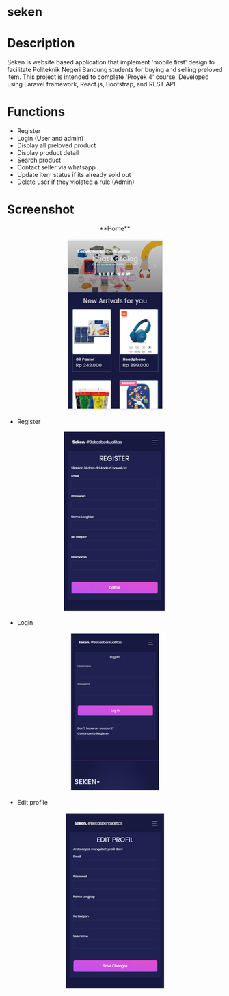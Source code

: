 # seken
# Description
Seken is website based application that implement 'mobile first' design to facilitate Politeknik Negeri Bandung students for buying and selling preloved item. This project is intended to complete 'Proyek 4' course. Developed using Laravel framework, React.js, Bootstrap, and REST API.

# Functions
- Register 
- Login (User and admin)
- Display all preloved product 
- Display product detail
- Search product
- Contact seller via whatsapp
- Update item status if its already sold out
- Delete user if they violated a rule (Admin)

# Screenshot
<p align="center">
  **Home**
</p>

<p align="center">
  <img src="https://github.com/alyamaharanipj/seken/blob/main/screenshot/home%20page.png"/>
</p>

- Register

<p align="center">
  <img src="https://github.com/alyamaharanipj/seken/blob/main/screenshot/register.png"/>
</p>

- Login

<p align="center">
  <img src="https://github.com/alyamaharanipj/seken/blob/main/screenshot/log%20in.png"/>
</p>
 
- Edit profile

<p align="center">
  <img src="https://github.com/alyamaharanipj/seken/blob/main/screenshot/edit%20profil.png"/>
</p>



